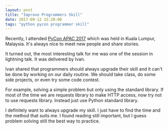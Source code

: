 ```yaml
---
layout: post
title: "Improve Programmers Skill"
date: 2017-09-12 15:20:00
tags: "python pycon programmer skill"
---
```


Recently, I attended [PyCon APAC 2017](https://pycon.my/2017/09/01/pycon-apac-2017-its-a-wrap/)
which was held in Kuala Lumpur, Malaysia. It's always nice to meet new people 
and share stories.

It turned out, the most interesting talk for me was one of the session in lightning 
talk. It was delivered by Ivan.

Ivan shared that programmers should always upgrade their skill and it can't be 
done by working on our daily routine. We should take class, do some side 
projects, or even try some code contest.

For example, solving a simple problem but only using the standard library. If 
most of the time we are requests library to make HTTP access, now try not to use 
requests library. Instead just use Python standard library.

I definitely want to always upgrade my skill. I just have to find the time and 
the method that suits me. I found reading still important, but I guess problem 
solving still the best way to practice.

